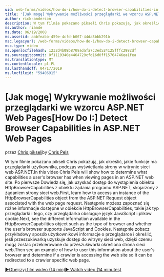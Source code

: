 ```yaml
---
uid: web-forms/videos/how-do-i/how-do-i-detect-browser-capabilities-in-aspnet-web-pages
title: '[Jak mogę] Wykrywanie możliwości przeglądarki we wzorcu ASP.NET Web Pages | Dokumentacja firmy Microsoft'
author: rick-anderson
description: W tym filmie pokazano pikseli Chris pokazują, jak określić, jakie funkcje ma przeglądarki użytkownika, podczas wyświetlania strony w witrynie sieci web ASP.NET. Po pierwsze, Dowiedz się, jak konto...
ms.author: riande
ms.date: 06/19/2008
ms.assetid: aabfeabb-459e-4cfd-b067-44da3bbb291b
msc.legacyurl: /web-forms/videos/how-do-i/how-do-i-detect-browser-capabilities-in-aspnet-web-pages
msc.type: video
ms.openlocfilehash: 1232d4b08b8709adafa7c3ed524125fffc2982df
ms.sourcegitcommit: 0f1119340e4464720cfd16d0ff15764746ea1fea
ms.translationtype: MT
ms.contentlocale: pl-PL
ms.lasthandoff: 04/17/2019
ms.locfileid: "59406915"
---
```

# <a name="how-do-i-detect-browser-capabilities-in-aspnet-web-pages"></a><span data-ttu-id="23183-104">[Jak mogę] Wykrywanie możliwości przeglądarki we wzorcu ASP.NET Web Pages</span><span class="sxs-lookup"><span data-stu-id="23183-104">[How Do I:] Detect Browser Capabilities in ASP.NET Web Pages</span></span>

<span data-ttu-id="23183-105">przez [Chris pikseli](https://twitter.com/chrispels)</span><span class="sxs-lookup"><span data-stu-id="23183-105">by [Chris Pels](https://twitter.com/chrispels)</span></span>

<span data-ttu-id="23183-106">W tym filmie pokazano pikseli Chris pokazują, jak określić, jakie funkcje ma przeglądarki użytkownika, podczas wyświetlania strony w witrynie sieci web ASP.NET.</span><span class="sxs-lookup"><span data-stu-id="23183-106">In this video Chris Pels will show how to determine what capabilities a user's browser has when viewing pages in an ASP.NET web site.</span></span> <span data-ttu-id="23183-107">Po pierwsze Dowiedz się, jak uzyskać dostęp do wystąpienia obiektu HttpBrowserCapabilities z obiektu żądania programu ASP.NET, skojarzony z żądaniem strony sieci web.</span><span class="sxs-lookup"><span data-stu-id="23183-107">First, learn how to access an instance of the HttpBrowserCapabilities object from the ASP.NET Request object associated with the web page request.</span></span> <span data-ttu-id="23183-108">Następnie możesz zapoznać się różne informacje dostępne w obiekcie HttpBrowserCapabilities, takie jak typ przeglądarki i tego, czy przeglądarka obsługuje język JavaScript i plików cookie.</span><span class="sxs-lookup"><span data-stu-id="23183-108">Next, see the different information available in the HttpBrowserCapabilities object such as the type of browser and whether the user's browser supports JavaScript and Cookies.</span></span> <span data-ttu-id="23183-109">Następnie zobacz przykładowy sposób użytkownikowi informacje o przeglądarce i określić, jeśli przeszukiwarką uzyskuje dostęp do witryny sieci web, dzięki czemu mogą zostać przekierowane do przeszukiwarki określona strona sieci web.</span><span class="sxs-lookup"><span data-stu-id="23183-109">Then see an example of how to user this information about the user's browser and determine if a crawler is accessing the web site so it can be redirected to a crawler specific web page.</span></span>

[<span data-ttu-id="23183-110">&#9654;Obejrzyj film wideo (14 min)</span><span class="sxs-lookup"><span data-stu-id="23183-110">&#9654; Watch video (14 minutes)</span></span>](https://channel9.msdn.com/Blogs/ASP-NET-Site-Videos/how-do-i-detect-browser-capabilities-in-aspnet-web-pages)
